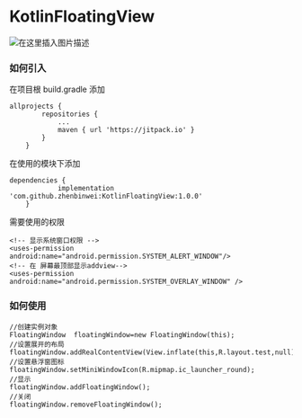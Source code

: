 # KotlinFloatingView

![在这里插入图片描述](https://img-blog.csdnimg.cn/20181130105000731.gif)

### 如何引入

在项目根 build.gradle 添加
```
allprojects {
		repositories {
			...
			maven { url 'https://jitpack.io' }
		}
	}
```	
在使用的模块下添加
```
dependencies {
	        implementation 'com.github.zhenbinwei:KotlinFloatingView:1.0.0'
	}
```
需要使用的权限
```
<!-- 显示系统窗口权限 -->
<uses-permission android:name="android.permission.SYSTEM_ALERT_WINDOW"/>
<!-- 在 屏幕最顶部显示addview-->
<uses-permission android:name="android.permission.SYSTEM_OVERLAY_WINDOW" />
```
### 如何使用

```
//创建实例对象
FloatingWindow  floatingWindow=new FloatingWindow(this);
//设置展开的布局
floatingWindow.addRealContentView(View.inflate(this,R.layout.test,null));
//设置悬浮窗图标
floatingWindow.setMiniWindowIcon(R.mipmap.ic_launcher_round);
//显示
floatingWindow.addFloatingWindow();
//关闭
floatingWindow.removeFloatingWindow();
```
